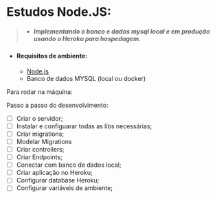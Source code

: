 # Estudos Node.JS:
> - ##### Implementando o banco e dados mysql local e em produção usando o Heroku para hospedagem.

- #### Requisitos de ambiente: 
    - [Node.js](https://nodejs.org/en/)
    - Banco de dados MYSQL (local ou docker)

Para rodar na máquina:

Passo a passo do desenvolvimento:
- [ ] Criar o servidor;
- [ ] Instalar e configuarar todas as libs necessárias;
- [ ] Criar migrations;
- [ ] Modelar Migrations
- [ ] Criar controllers;
- [ ] Criar Endpoints;
- [ ] Conectar com banco de dados local;
- [ ] Criar aplicação no Heroku;
- [ ] Configurar database Heroku;
- [ ] Configurar variáveis de ambiente;
